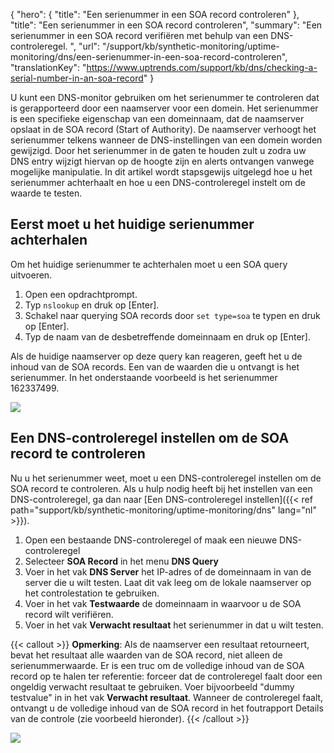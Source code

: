 {
  "hero": {
    "title": "Een serienummer in een SOA record controleren"
  },
  "title": "Een serienummer in een SOA record controleren",
  "summary": "Een serienummer in een SOA record verifiëren met behulp van een DNS-controleregel. ",
  "url": "/support/kb/synthetic-monitoring/uptime-monitoring/dns/een-serienummer-in-een-soa-record-controleren",
  "translationKey": "https://www.uptrends.com/support/kb/dns/checking-a-serial-number-in-an-soa-record"
}

U kunt een DNS-monitor gebruiken om het serienummer te controleren dat is gerapporteerd door een naamserver voor een domein. Het serienummer is een specifieke eigenschap van een domeinnaam, dat de naamserver opslaat in de SOA record (Start of Authority). De naamserver verhoogt het serienummer telkens wanneer de DNS-instellingen van een domein worden gewijzigd. Door het serienummer in de gaten te houden zult u zodra uw DNS entry wijzigt hiervan op de hoogte zijn en alerts ontvangen vanwege mogelijke manipulatie. In dit artikel wordt stapsgewijs uitgelegd hoe u het serienummer achterhaalt en hoe u een DNS-controleregel instelt om de waarde te testen.

## Eerst moet u het huidige serienummer achterhalen

Om het huidige serienummer te achterhalen moet u een SOA query uitvoeren.

1.  Open een opdrachtprompt.
2.  Typ `nslookup` en druk op \[Enter\].
3.  Schakel naar querying SOA records door `set type=soa` te typen en druk op \[Enter\].
4.  Typ de naam van de desbetreffende domeinnaam en druk op \[Enter\].

Als de huidige naamserver op deze query kan reageren, geeft het u de inhoud van de SOA records. Een van de waarden die u ontvangt is het serienummer. In het onderstaande voorbeeld is het serienummer 162337499.

![](/img/content/4a94bdaf-0a6c-41ac-8d4b-5b2d941b37e1.png)

## Een DNS-controleregel instellen om de SOA record te controleren

Nu u het serienummer weet, moet u een DNS-controleregel instellen om de SOA record te controleren. Als u hulp nodig heeft bij het instellen van een DNS-controleregel, ga dan naar [Een DNS-controleregel instellen]({{< ref path="support/kb/synthetic-monitoring/uptime-monitoring/dns" lang="nl" >}}).

1.  Open een bestaande DNS-controleregel of maak een nieuwe DNS-controleregel
2.  Selecteer **SOA Record** in het menu **DNS Query**
3.  Voer in het vak **DNS Server** het IP-adres of de domeinnaam in van de server die u wilt testen. Laat dit vak leeg om de lokale naamserver op het controlestation te gebruiken.
4.  Voer in het vak **Testwaarde** de domeinnaam in waarvoor u de SOA record wilt verifiëren.
5.  Voer in het vak **Verwacht resultaat** het serienummer in dat u wilt testen.

{{< callout >}}
**Opmerking**: Als de naamserver een resultaat retourneert, bevat het resultaat alle waarden van de SOA record, niet alleen de serienummerwaarde. Er is een truc om de volledige inhoud van de SOA record op te halen ter referentie: forceer dat de controleregel faalt door een ongeldig verwacht resultaat te gebruiken. Voer bijvoorbeeld "dummy testvalue" in in het vak **Verwacht resultaat**. Wanneer de controleregel faalt, ontvangt u de volledige inhoud van de SOA record in het foutrapport Details van de controle (zie voorbeeld hieronder).
{{< /callout >}}

![](/img/content/99d458d1-7366-4722-9ca6-27201259d8f1.png)
